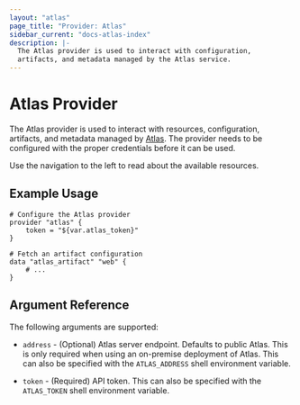 ```yaml
---
layout: "atlas"
page_title: "Provider: Atlas"
sidebar_current: "docs-atlas-index"
description: |-
  The Atlas provider is used to interact with configuration,
  artifacts, and metadata managed by the Atlas service.
---
```


# Atlas Provider

The Atlas provider is used to interact with resources, configuration,
artifacts, and metadata managed by [Atlas](https://atlas.hashicorp.com).
The provider needs to be configured with the proper credentials before
it can be used.

Use the navigation to the left to read about the available resources.

## Example Usage

```
# Configure the Atlas provider
provider "atlas" {
    token = "${var.atlas_token}"
}

# Fetch an artifact configuration
data "atlas_artifact" "web" {
    # ...
}
```

## Argument Reference

The following arguments are supported:

* `address` - (Optional) Atlas server endpoint. Defaults to public Atlas.
  This is only required when using an on-premise deployment of Atlas. This can
  also be specified with the `ATLAS_ADDRESS` shell environment variable.

* `token` - (Required) API token. This can also be specified with the
  `ATLAS_TOKEN` shell environment variable.


